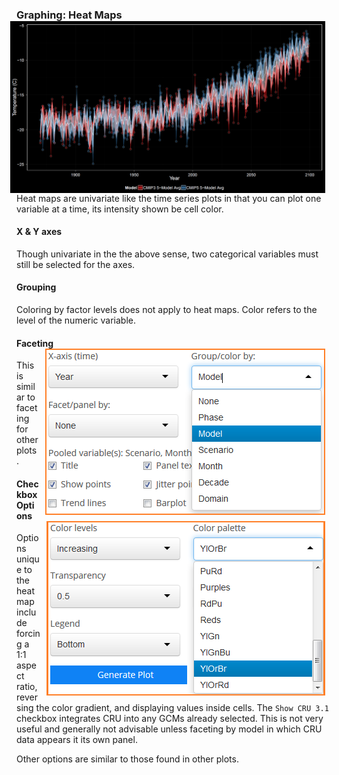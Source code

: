 ### Graphing: Heat Maps <img style="float: right; padding-left: 10px; padding-right: 10px" src="screenshots/plotTS_example_1_black.png" width="1000"/>

Heat maps are univariate like the time series plots in that you can plot
one variable at a time, its intensity shown be cell color.

#### X & Y axes

Though univariate in the the above sense, two categorical variables must
still be selected for the axes.

#### Grouping

Coloring by factor levels does not apply to heat maps. Color refers to
the level of the numeric variable.

#### Faceting <img style="float: right; padding-left: 10px; padding-right: 10px" src="screenshots/plotTS_group_white.png"/>

This is similar to faceting for other plots.

#### Checkbox Options <img style="float: right; padding-left: 10px; padding-right: 10px" src="screenshots/plotTS_colors_white.png"/>

Options unique to the heat map include forcing a 1:1 aspect ratio,
reversing the color gradient, and displaying values inside cells. The
`Show CRU 3.1` checkbox integrates CRU into any GCMs already selected.
This is not very useful and generally not advisable unless faceting by
model in which CRU data appears it its own panel.

Other options are similar to those found in other plots.

